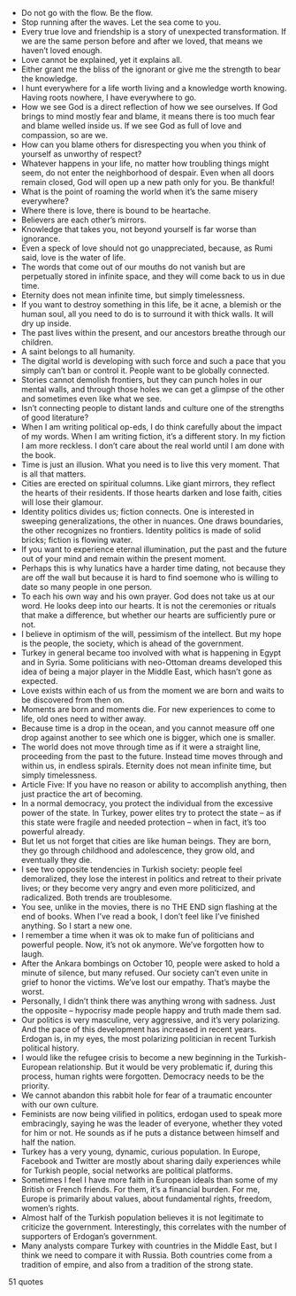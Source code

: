  - Do not go with the flow. Be the flow.
 - Stop running after the waves. Let the sea come to you.
 - Every true love and friendship is a story of unexpected transformation. If we are the same person before and after we loved, that means we haven’t loved enough.
 - Love cannot be explained, yet it explains all.
 - Either grant me the bliss of the ignorant or give me the strength to bear the knowledge.
 - I hunt everywhere for a life worth living and a knowledge worth knowing. Having roots nowhere, I have everywhere to go.
 - How we see God is a direct reflection of how we see ourselves. If God brings to mind mostly fear and blame, it means there is too much fear and blame welled inside us. If we see God as full of love and compassion, so are we.
 - How can you blame others for disrespecting you when you think of yourself as unworthy of respect?
 - Whatever happens in your life, no matter how troubling things might seem, do not enter the neighborhood of despair. Even when all doors remain closed, God will open up a new path only for you. Be thankful!
 - What is the point of roaming the world when it’s the same misery everywhere?
 - Where there is love, there is bound to be heartache.
 - Believers are each other’s mirrors.
 - Knowledge that takes you, not beyond yourself is far worse than ignorance.
 - Even a speck of love should not go unappreciated, because, as Rumi said, love is the water of life.
 - The words that come out of our mouths do not vanish but are perpetually stored in infinite space, and they will come back to us in due time.
 - Eternity does not mean infinite time, but simply timelessness.
 - If you want to destroy something in this life, be it acne, a blemish or the human soul, all you need to do is to surround it with thick walls. It will dry up inside.
 - The past lives within the present, and our ancestors breathe through our children.
 - A saint belongs to all humanity.
 - The digital world is developing with such force and such a pace that you simply can’t ban or control it. People want to be globally connected.
 - Stories cannot demolish frontiers, but they can punch holes in our mental walls, and through those holes we can get a glimpse of the other and sometimes even like what we see.
 - Isn’t connecting people to distant lands and culture one of the strengths of good literature?
 - When I am writing political op-eds, I do think carefully about the impact of my words. When I am writing fiction, it’s a different story. In my fiction I am more reckless. I don’t care about the real world until I am done with the book.
 - Time is just an illusion. What you need is to live this very moment. That is all that matters.
 - Cities are erected on spiritual columns. Like giant mirrors, they reflect the hearts of their residents. If those hearts darken and lose faith, cities will lose their glamour.
 - Identity politics divides us; fiction connects. One is interested in sweeping generalizations, the other in nuances. One draws boundaries, the other recognizes no frontiers. Identity politics is made of solid bricks; fiction is flowing water.
 - If you want to experience eternal illumination, put the past and the future out of your mind and remain within the present moment.
 - Perhaps this is why lunatics have a harder time dating, not because they are off the wall but because it is hard to find soemone who is willing to date so many people in one person.
 - To each his own way and his own prayer. God does not take us at our word. He looks deep into our hearts. It is not the ceremonies or rituals that make a difference, but whether our hearts are sufficiently pure or not.
 - I believe in optimism of the will, pessimism of the intellect. But my hope is the people, the society, which is ahead of the government.
 - Turkey in general became too involved with what is happening in Egypt and in Syria. Some politicians with neo-Ottoman dreams developed this idea of being a major player in the Middle East, which hasn’t gone as expected.
 - Love exists within each of us from the moment we are born and waits to be discovered from then on.
 - Moments are born and moments die. For new experiences to come to life, old ones need to wither away.
 - Because time is a drop in the ocean, and you cannot measure off one drop against another to see which one is bigger, which one is smaller.
 - The world does not move through time as if it were a straight line, proceeding from the past to the future. Instead time moves through and within us, in endless spirals. Eternity does not mean infinite time, but simply timelessness.
 - Article Five: If you have no reason or ability to accomplish anything, then just practice the art of becoming.
 - In a normal democracy, you protect the individual from the excessive power of the state. In Turkey, power elites try to protect the state – as if this state were fragile and needed protection – when in fact, it’s too powerful already.
 - But let us not forget that cities are like human beings. They are born, they go through childhood and adolescence, they grow old, and eventually they die.
 - I see two opposite tendencies in Turkish society: people feel demoralized, they lose the interest in politics and retreat to their private lives; or they become very angry and even more politicized, and radicalized. Both trends are troublesome.
 - You see, unlike in the movies, there is no THE END sign flashing at the end of books. When I’ve read a book, I don’t feel like I’ve finished anything. So I start a new one.
 - I remember a time when it was ok to make fun of politicians and powerful people. Now, it’s not ok anymore. We’ve forgotten how to laugh.
 - After the Ankara bombings on October 10, people were asked to hold a minute of silence, but many refused. Our society can’t even unite in grief to honor the victims. We’ve lost our empathy. That’s maybe the worst.
 - Personally, I didn’t think there was anything wrong with sadness. Just the opposite – hypocrisy made people happy and truth made them sad.
 - Our politics is very masculine, very aggressive, and it’s very polarizing. And the pace of this development has increased in recent years. Erdogan is, in my eyes, the most polarizing politician in recent Turkish political history.
 - I would like the refugee crisis to become a new beginning in the Turkish-European relationship. But it would be very problematic if, during this process, human rights were forgotten. Democracy needs to be the priority.
 - We cannot abandon this rabbit hole for fear of a traumatic encounter with our own culture.
 - Feminists are now being vilified in politics, erdogan used to speak more embracingly, saying he was the leader of everyone, whether they voted for him or not. He sounds as if he puts a distance between himself and half the nation.
 - Turkey has a very young, dynamic, curious population. In Europe, Facebook and Twitter are mostly about sharing daily experiences while for Turkish people, social networks are political platforms.
 - Sometimes I feel I have more faith in European ideals than some of my British or French friends. For them, it’s a financial burden. For me, Europe is primarily about values, about fundamental rights, freedom, women’s rights.
 - Almost half of the Turkish population believes it is not legitimate to criticize the government. Interestingly, this correlates with the number of supporters of Erdogan’s government.
 - Many analysts compare Turkey with countries in the Middle East, but I think we need to compare it with Russia. Both countries come from a tradition of empire, and also from a tradition of the strong state.

51 quotes